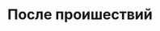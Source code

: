 ---
layout: services-list
title: После проишествий
longtitle: Восстановление данных после различных происшествий
typePost: recovery-causes
typeSection: recovery
breadcrumbs:
  - name: Услуги
    url: /services/
  - name: Восстановление данных
    url: /services/recovery/
breadcrumbCurrent: true
banner: /assets/images/upload/sections/recovery_causes.jpg
thumbnail: /assets/images/upload/sections/recovery_causes-icon.jpg
---
